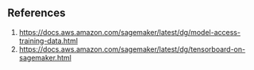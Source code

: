 ## References
1. https://docs.aws.amazon.com/sagemaker/latest/dg/model-access-training-data.html
2. https://docs.aws.amazon.com/sagemaker/latest/dg/tensorboard-on-sagemaker.html
